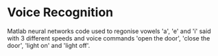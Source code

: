 # Voice Recognition

Matlab neural networks code used to regonise vowels 'a', 'e' and 'i' said with 3 different speeds and voice commands 'open the door', 'close the door', 'light on' and 'light off'.
